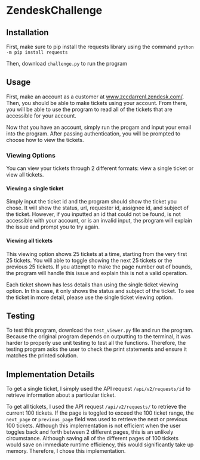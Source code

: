 # ZendeskChallenge


## Installation

First, make sure to pip install the requests library using the command
`python -m pip install requests`

Then, download `challenge.py` to run the program


## Usage

First, make an account as a customer at www.zccdarrenl.zendesk.com/. Then, you should be able to make tickets using your account. From there, you will be able to use the program to read all of the tickets that are accessible for your account.

Now that you have an account, simply run the progam and input your email into the program. After passing authentication, you will be prompted to choose how to view the tickets.

### Viewing Options

You can view your tickets through 2 different formats: view a single ticket or view all tickets.

#### Viewing a single ticket

Simply input the ticket id and the program should show the ticket you chose. It will show the status, url, requester id, assignee id, and subject of the ticket. However, if you inputted an id that could not be found, is not accessible with your account, or is an invalid input, the program will explain the issue and prompt you to try again.


#### Viewing all tickets

This viewing option shows 25 tickets at a time, starting from the very first 25 tickets. You will able to toggle showing the next 25 tickets or the previous 25 tickets. If you attempt to make the page number out of bounds, the program will handle this issue and explain this is not a valid operation.

Each ticket shown has less details than using the single ticket viewing option. In this case, it only shows the status and subject of the ticket. To see the ticket in more detail, please use the single ticket viewing option.


## Testing

To test this program, download the `test_viewer.py` file and run the program. Because the original program depends on outputting to the terminal, it was harder to properly use unit testing to test all the functions. Therefore, the testing program asks the user to check the print statements and ensure it matches the printed solution. 




## Implementation Details

To get a single ticket, I simply used the API request `/api/v2/requests/id` to retrieve information about a particular ticket.

To get all tickets, I used the API request `/api/v2/requests/` to retrieve the current 100 tickets. If the page is toggled to exceed the 100 ticket range, the `next_page` or `previous_page` field was used to retrieve the next or previous 100 tickets. Although this implementation is not efficient when the user toggles back and forth between 2 different pages, this is an unlikely circumstance. Although saving all of the different pages of 100 tickets would save on immediate runtime efficiency, this would significantly take up memory. Therefore, I chose this implementation.






